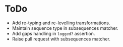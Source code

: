 ToDo
====

* Add re-typing and re-levelling transformations.
* Maintain sequence type in subsequences matcher.
* Add gaps handling in `logged?` assertion.
* Raise pull request with subsequences matcher.
